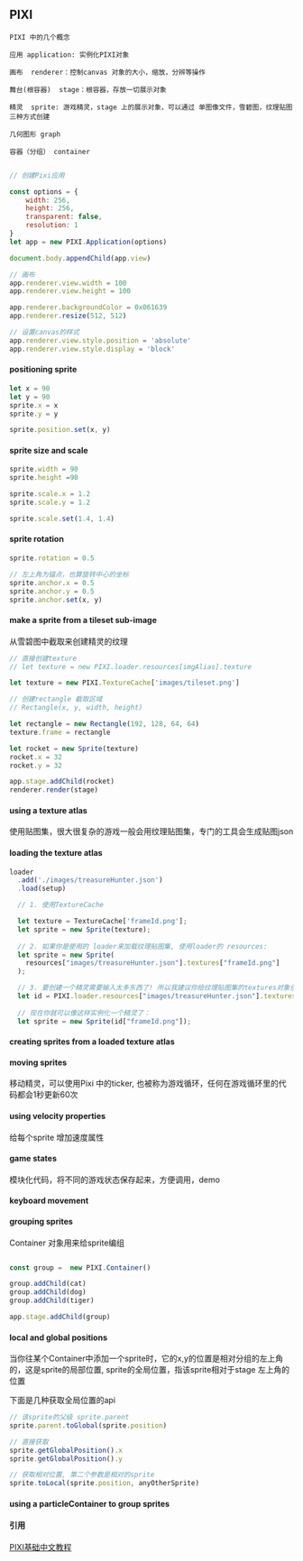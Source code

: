 ## PIXI

    PIXI 中的几个概念
    
    应用 application: 实例化PIXI对象
    
    画布  renderer：控制canvas 对象的大小，缩放，分辨等操作
    
    舞台(根容器)  stage：根容器，存放一切展示对象
    
    精灵  sprite: 游戏精灵，stage 上的展示对象，可以通过 单图像文件，雪碧图，纹理贴图三种方式创建
    
    几何图形 graph
    
    容器（分组） container
      
```javascript

// 创建Pixi应用

const options = {
    width: 256,
    height: 256,
    transparent: false,
    resolution: 1
}
let app = new PIXI.Application(options)

document.body.appendChild(app.view)

// 画布
app.renderer.view.width = 100
app.renderer.view.height = 100

app.renderer.backgroundColor = 0x061639
app.renderer.resize(512, 512)

// 设置canvas的样式
app.renderer.view.style.position = 'absolute'
app.renderer.view.style.display = 'block'

```
    
#### positioning sprite

```javascript
let x = 90
let y = 90
sprite.x = x
sprite.y = y

sprite.position.set(x, y)

```

#### sprite size and scale

```javascript
sprite.width = 90
sprite.height =90

sprite.scale.x = 1.2
sprite.scale.y = 1.2

sprite.scale.set(1.4, 1.4)
```

#### sprite rotation

```javascript
sprite.rotation = 0.5

// 左上角为锚点，也算旋转中心的坐标
sprite.anchor.x = 0.5
sprite.anchor.y = 0.5
sprite.anchor.set(x, y)

```

#### make a sprite from a tileset sub-image

从雪碧图中截取来创建精灵的纹理

```javascript
// 直接创建texture
// let texture = new PIXI.loader.resources[imgAlias].texture

let texture = new PIXI.TextureCache['images/tileset.png']

// 创建rectangle 截取区域
// Rectangle(x, y, width, height)

let rectangle = new Rectangle(192, 128, 64, 64)
texture.frame = rectangle

let rocket = new Sprite(texture)
rocket.x = 32
rocket.y = 32

app.stage.addChild(rocket)
renderer.render(stage)

```

#### using a texture atlas
使用贴图集，很大很复杂的游戏一般会用纹理贴图集，专门的工具会生成贴图json

#### loading the texture atlas 

```javascript
loader
  .add('./images/treasureHunter.json')
  .load(setup)

  // 1. 使用TextureCache

  let texture = TextureCache['frameId.png'];
  let sprite = new Sprite(texture);
 
  // 2. 如果你是使用的 loader来加载纹理贴图集, 使用loader的 resources:
  let sprite = new Sprite(
    resources["images/treasureHunter.json"].textures["frameId.png"]
  );

  // 3. 要创建一个精灵需要输入太多东西了! 所以我建议你给纹理贴图集的textures对象创建一个叫做id的别名，象是这样：
  let id = PIXI.loader.resources["images/treasureHunter.json"].textures;
      
  // 现在你就可以像这样实例化一个精灵了：
  let sprite = new Sprite(id["frameId.png"]);

```

#### creating sprites from a loaded texture atlas

#### moving sprites

移动精灵，可以使用Pixi 中的ticker, 也被称为游戏循环，任何在游戏循环里的代码都会1秒更新60次

#### using velocity properties

给每个sprite 增加速度属性

#### game states

模块化代码，将不同的游戏状态保存起来，方便调用，demo

#### keyboard movement

#### grouping sprites

Container 对象用来给sprite编组

```javascript

const group =  new PIXI.Container()

group.addChild(cat)
group.addChild(dog)
group.addChild(tiger)

app.stage.addChild(group)

```

#### local and global positions

当你往某个Container中添加一个sprite时，它的x,y的位置是相对分组的左上角的，这是sprite的局部位置,
sprite的全局位置，指该sprite相对于stage 左上角的位置

下面是几种获取全局位置的api
```javascript
// 该sprite的父级 sprite.parent
sprite.parent.toGlobal(sprite.position)

// 直接获取
sprite.getGlobalPosition().x
sprite.getGlobalPosition().y

// 获取相对位置, 第二个参数是相对的sprite
sprite.toLocal(sprite.position, anyOtherSprite)


```


#### using a particleContainer to group sprites



#### 引用
[PIXI基础中文教程](https://github.com/Zainking/learningPixi)
